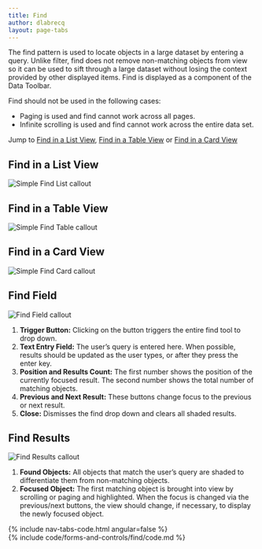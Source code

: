 ```yaml
---
title: Find
author: dlabrecq
layout: page-tabs
---
```

<div class="tab-content">
  <div role="tabpanel" class="tab-pane active" id="overview">
    <p>The find pattern is used to locate objects in a large dataset by entering a query. Unlike filter, find does not
    remove non-matching objects from view so it can be used to sift through a large dataset without losing the context
    provided by other displayed items. Find is displayed as a component of the Data Toolbar.</p>
    <p>Find should not be used in the following cases:</p>
    <ul>
      <li>Paging is used and find cannot work across all pages.</li>
      <li>Infinite scrolling is used and find cannot work across the entire data set.</li>
    </ul>
    <p>Jump to <a href="#example-overview-1">Find in a List View</a>, <a href="#example-overview-2">Find in a Table View</a> or <a href="#example-overview-3">Find in a Card View</a></p>
    <h2 id="example-overview-1">Find in a List View</h2>
    <p><img src="{{site.baseurl}}assets/img/Simple-Find-List_2015-12-01.png" alt="Simple Find List callout"/></p>
    <h2 id="example-overview-2">Find in a Table View</h2>
    <p><img src="{{site.baseurl}}assets/img/Simple-Find-Table_2015-12-011.png" alt="Simple Find Table callout"/></p>
    <h2 id="example-overview-3">Find in a Card View</h2>
    <p><img src="{{site.baseurl}}assets/img/Simple-Find-Tile_2015-12-01.png" alt="Simple Find Card callout"/></p>
  </div>
  <div role="tabpanel" class="tab-pane" id="design">
    <h2>Find Field</h2>
    <div class="row">
      <div class="col-md-5 col-lg-4">
        <img src="{{site.baseurl}}assets/img/simplefind_callout11.png" alt="Find Field callout"/>
      </div>
      <div class="col-md-7 col-lg-8">
        <ol>
          <li><b>Trigger Button:</b> Clicking on the button triggers the entire find tool to drop down.</li>
          <li><b>Text Entry Field:</b> The user’s query is entered here. When possible, results should be updated as the user types, or after they press the enter key.</li>
          <li><b>Position and Results Count:</b> The first number shows the position of the currently focused result. The second number shows the total number of matching objects.</li>
          <li><b>Previous and Next Result:</b> These buttons change focus to the previous or next result.</li>
          <li><b>Close:</b> Dismisses the find drop down and clears all shaded results.</li>
        </ol>
      </div>
    </div>
    <h2>Find Results</h2>
    <div class="row">
      <div class="col-md-5 col-lg-4">
        <img src="{{site.baseurl}}assets/img/simplefind_callout2.png" alt="Find Results callout"/>
      </div>
      <div class="col-md-7 col-lg-8">
        <ol>
          <li><b>Found Objects:</b> All objects that match the user’s query are shaded to differentiate them from non-matching objects.</li>
          <li><b>Focused Object:</b> The first matching object is brought into view by scrolling or paging and highlighted. When the focus is changed via the previous/next buttons, the view should change, if necessary, to display the newly focused object.</li>
        </ol>
      </div>
    </div>
  </div>
  <div role="tabpanel" class="tab-pane" id="code">
    {% include nav-tabs-code.html angular=false %}
    <div class="tab-content">
      <div role="tabpanel" class="tab-pane nested active" id="html-css">
        {% include code/forms-and-controls/find/code.md %}
      </div>
    </div>
  </div>
</div>
